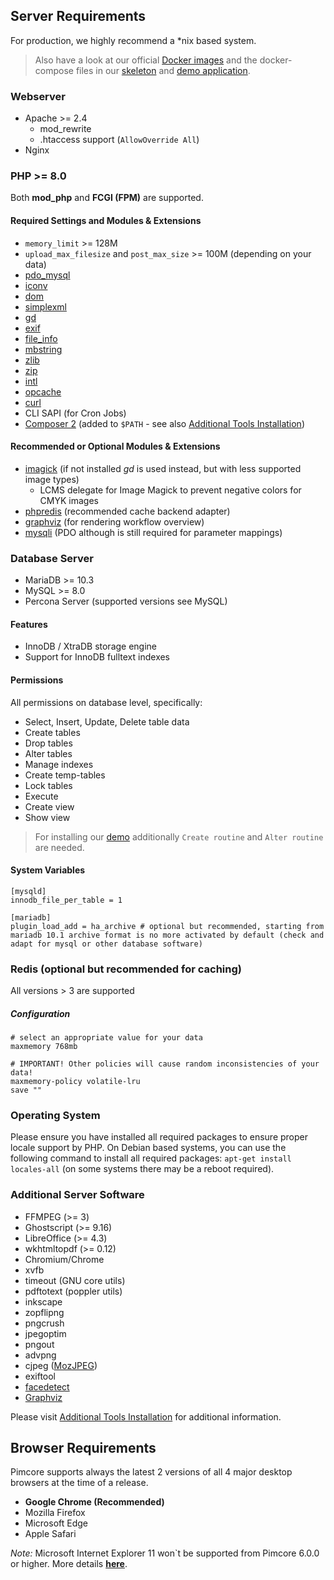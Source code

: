 ## Server Requirements 

For production, we highly recommend a *nix based system.

> Also have a look at our official [Docker images](https://hub.docker.com/r/pimcore/pimcore) and the
> docker-compose files in our [skeleton](https://github.com/pimcore/skeleton/blob/10.x/docker-compose.yml) 
> and [demo application](https://github.com/pimcore/demo/blob/10.x/docker-compose.yml).  


### Webserver 
- Apache >= 2.4
  - mod_rewrite
  - .htaccess support (`AllowOverride All`)
- Nginx


### PHP >= 8.0
Both **mod_php** and **FCGI (FPM)** are supported.  

#### Required Settings and Modules & Extensions
- `memory_limit` >= 128M
- `upload_max_filesize` and `post_max_size` >= 100M (depending on your data) 
- [pdo_mysql](http://php.net/pdo-mysql)
- [iconv](http://php.net/iconv)
- [dom](http://php.net/dom)
- [simplexml](http://php.net/simplexml)
- [gd](http://php.net/gd)
- [exif](http://php.net/exif)
- [file_info](http://php.net/fileinfo) 
- [mbstring](http://php.net/mbstring)
- [zlib](http://php.net/zlib)
- [zip](http://php.net/zip)
- [intl](http://www.php.net/intl)
- [opcache](http://php.net/opcache)
- [curl](http://php.net/curl)
- CLI SAPI (for Cron Jobs)
- [Composer 2](https://getcomposer.org/) (added to `$PATH` - see also [Additional Tools Installation](./03_System_Setup_and_Hosting/06_Additional_Tools_Installation.md))

#### Recommended or Optional Modules & Extensions 
- [imagick](http://php.net/imagick) (if not installed *gd* is used instead, but with less supported image types)
  - LCMS delegate for Image Magick to prevent negative colors for CMYK images
- [phpredis](https://github.com/phpredis/phpredis) (recommended cache backend adapter)
- [graphviz](https://www.graphviz.org/) (for rendering workflow overview)
- [mysqli](http://php.net/mysqli) (PDO although is still required for parameter mappings)
  
### Database Server
- MariaDB >= 10.3
- MySQL >= 8.0
- Percona Server (supported versions see MySQL)

#### Features
- InnoDB / XtraDB storage engine
- Support for InnoDB fulltext indexes

#### Permissions
All permissions on database level, specifically: 
- Select, Insert, Update, Delete table data
- Create tables
- Drop tables
- Alter tables
- Manage indexes
- Create temp-tables
- Lock tables
- Execute
- Create view
- Show view

> For installing our [demo](https://github.com/pimcore/demo) additionally `Create routine` and `Alter routine` are needed. 

#### System Variables
```
[mysqld]
innodb_file_per_table = 1

[mariadb]
plugin_load_add = ha_archive # optional but recommended, starting from mariadb 10.1 archive format is no more activated by default (check and adapt for mysql or other database software)
```

### Redis (optional but recommended for caching)
All versions > 3 are supported
##### Configuration 
```
# select an appropriate value for your data
maxmemory 768mb
                   
# IMPORTANT! Other policies will cause random inconsistencies of your data!
maxmemory-policy volatile-lru   
save ""
```

### Operating System
Please ensure you have installed all required packages to ensure proper locale support by PHP.
On Debian based systems, you can use the following command to install all required packages: 
`apt-get install locales-all` (on some systems there may be a reboot required).


### Additional Server Software 
- FFMPEG (>= 3)
- Ghostscript (>= 9.16)
- LibreOffice (>= 4.3)
- wkhtmltopdf (>= 0.12)
- Chromium/Chrome
- xvfb
- timeout (GNU core utils)
- pdftotext (poppler utils)
- inkscape
- zopflipng
- pngcrush
- jpegoptim
- pngout 
- advpng
- cjpeg ([MozJPEG](https://github.com/mozilla/mozjpeg))
- exiftool
- [facedetect](https://github.com/wavexx/facedetect) 
- [Graphviz](https://www.graphviz.org/)

Please visit [Additional Tools Installation](03_System_Setup_and_Hosting/06_Additional_Tools_Installation.md) for additional information. 

## Browser Requirements
Pimcore supports always the latest 2 versions of all 4 major desktop browsers at the time of a release. 

- **Google Chrome  (Recommended)**
- Mozilla Firefox 
- Microsoft Edge
- Apple Safari

*Note:* Microsoft Internet Explorer 11 won`t be supported from Pimcore 6.0.0 or higher. More details **[here](https://github.com/pimcore/pimcore/issues/2989)**.
